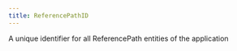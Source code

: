 ```yaml
---
title: ReferencePathID
---
```


A unique identifier for all ReferencePath entities of the application
